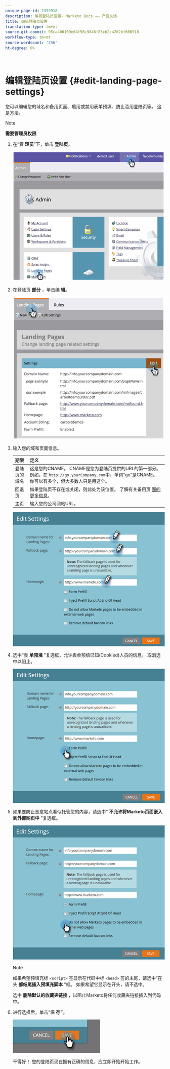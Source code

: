 ```yaml
---
unique-page-id: 2359918
description: 编辑登陆页设置- Marketo Docs —— 产品文档
title: 编辑登陆页设置
translation-type: tm+mt
source-git-commit: 95ca406109e04f56c9846f83cb2c4202bf606518
workflow-type: tm+mt
source-wordcount: '256'
ht-degree: 0%

---
```



# 编辑登陆页设置 {#edit-landing-page-settings}

您可以编辑您的域名和备用页面、启用或禁用表单预填、防止滥用登陆页等。 这是方法。

>[!NOTE]
>
>**需要管理员权限**

1. 在“管 **理员**”下，单击 **登陆页**。

   ![](assets/image2014-9-10-9-3a47-3a40.png)

1. 在登陆页 **部分** ，单击编 **辑**。

   ![](assets/image2014-9-10-9-3a47-3a12.png)

1. 输入您的域和页面信息。

   | 期限 | 定义 |
   |---|---|
   | 登陆页的域名 | 这是您的CNAME。 CNAME是您为登陆页提供的URL的第一部分。 例如，在 `http://go.yourCompany.com`中，单词“go”是CNAME。 你可以有多个，但大多数人只是用这个。 |
   | 回退页 | 如果登陆页不存在或关闭，则此处为该位置。 了解有关备用页 [面的更多信息](set-a-fallback-page.md)。 |
   | 主页 | 输入您的公司网站URL。 |

   ![](assets/three.png)

1. 选中“表 **单预填** ”复选框，允许表单预填已知(Cookied)人员的信息。 取消选中以阻止。

   ![](assets/four.png)

1. 如果要防止恶意站点看似托管您的内容，请选中“ **不允许将Marketo页面嵌入到外部网页中** ”复选框。

   ![](assets/five.png)

   >[!NOTE]
   >
   >如果希望预填充标 `<script>` 签显示在代码中标 `<head>` 签的末尾，请选中“在头 **部结尾插入预填充脚本** ”框。 如果希望它显示在开头，请不选中。
   >
   >选中 **删除默认的收藏夹链接** ，以阻止Marketo将任何收藏夹链接插入到代码中。

1. 进行选择后，单击“保 **存”。**

   ![](assets/six.png)

   干得好！ 您的登陆页现在拥有正确的信息，应立即开始开始工作。

